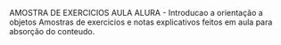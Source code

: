AMOSTRA DE EXERCICIOS AULA ALURA - Introducao a orientação a objetos
Amostras de exercicios e notas explicativos feitos em aula para absorção do conteudo.